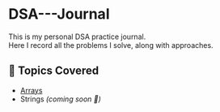 # DSA---Journal
This is my personal DSA practice journal.  
Here I record all the problems I solve, along with approaches.

##  📂 Topics Covered
- [Arrays](./Arrays/README.md)
- Strings _(coming soon 🚀)_
